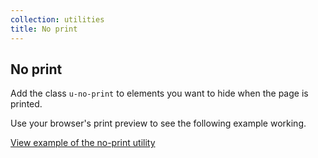 ```yaml
---
collection: utilities
title: No print
---
```


## No print

Add the class `u-no-print` to elements you want to hide when the page is printed.

Use your browser's print preview to see the following example working.

<a href="https://canonical-web-and-design.github.io/vanilla-framework/examples/utilities/no-print"
  class="js-example">
View example of the no-print utility
</a>
